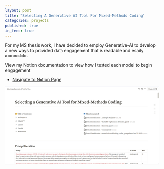 ```yaml
---
layout: post
title: "Selecting A Generative AI Tool For Mixed-Methods Coding"
categories: projects
published: true
in_feed: true
---
```

For my MS thesis work, I have decided to employ Generative-AI to develop a new ways to provided data engagement that is readable and esaily accessible. 
<section>

<section>
View my Notion documentation to view how I tested each model to begin engagement
	<p>
	<ul class="actions">
		<li><a href="https://natalie-castro.notion.site/Selecting-a-Generative-AI-Tool-for-Mixed-Methods-Coding-11a56d64b28980e59105e37d87580848" class="button fit small">Navigate to Notion Page</a></li>
	</ul>
  </p>
		<p><img src="/assets/images/ai_notion.png" alt="A screenshot of the Notion page the link refers to" /></span> 
    </p>
  
</section>
